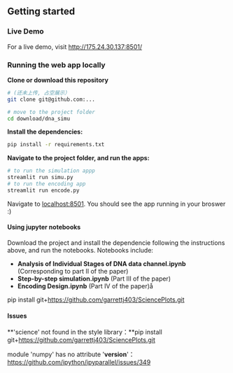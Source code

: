 ## Getting started

### Live Demo

For a live demo, visit http://175.24.30.137:8501/



### Running the web app locally 

**Clone or download this repository**

```bash
# (还未上传, 占空展示）
git clone git@github.com:...

# move to the project folder
cd download/dna_simu
```

**Install the dependencies:**

```bash
pip install -r requirements.txt
```

**Navigate to the project folder,  and run the apps:**

```bash
# to run the simulation appp
streamlit run simu.py
# to run the encoding app
streamlit run encode.py
```

Navigate to [localhost:8501](https://localhost:8501/). You should see the app running in your broswer :)



#### Using jupyter notebooks

Download the project and install the dependencie following the instructions above, and run the  notebooks. Notebooks include:

* **Analysis of Individual Stages of DNA data channel.ipynb** (Corresponding to part II of the paper)
* **Step-by-step simulation.ipynb** (Part III of the paper)
* **Encoding Design.ipynb** (Part IV of the paper)å



pip install git+https://github.com/garrettj403/SciencePlots.git



#### Issues

**'science' not found in the style library：**pip install git+https://github.com/garrettj403/SciencePlots.git

module 'numpy' has no attribute '__version__'：https://github.com/ipython/ipyparallel/issues/349



